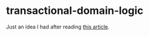 # transactional-domain-logic

Just an idea I had after reading [this article](https://enterprisecraftsmanship.com/posts/domain-model-purity-completeness).
